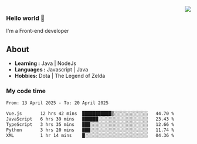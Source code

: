 <img align='right' src="https://github-readme-stats.vercel.app/api?username=jumodada&show_icons=true&theme=vue">

### Hello world 👋

I'm a Front-end developer 
    
## About
-  **Learning :** Java | NodeJs
-  **Languages :** Javascript | Java
-  **Hobbies:** Dota | The Legend of Zelda

### My code time

<!--START_SECTION:waka-->

```txt
From: 13 April 2025 - To: 20 April 2025

Vue.js       12 hrs 42 mins  ███████████▒░░░░░░░░░░░░░   44.70 %
JavaScript   6 hrs 39 mins   ██████░░░░░░░░░░░░░░░░░░░   23.43 %
TypeScript   3 hrs 35 mins   ███░░░░░░░░░░░░░░░░░░░░░░   12.66 %
Python       3 hrs 20 mins   ███░░░░░░░░░░░░░░░░░░░░░░   11.74 %
XML          1 hr 14 mins    █░░░░░░░░░░░░░░░░░░░░░░░░   04.36 %
```

<!--END_SECTION:waka-->
